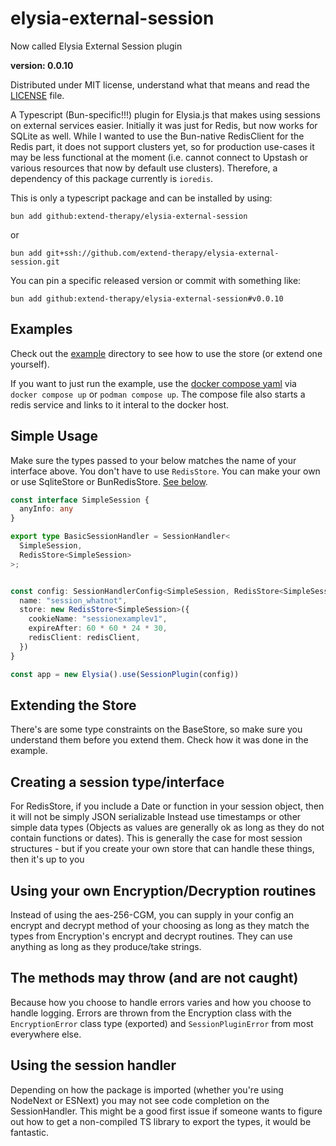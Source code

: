 # elysia-external-session

Now called Elysia External Session plugin

**version: 0.0.10**

Distributed under MIT license, understand what that means and read the [LICENSE](/LICENSE) file.

A Typescript (Bun-specific!!!) plugin for Elysia.js that makes using sessions on external services easier. Initially it was just for Redis, but now works for SQLite as well. While I wanted to use the Bun-native RedisClient for the Redis part, it does not support clusters yet, so for production use-cases it may be less functional at the moment (i.e. cannot connect to Upstash or various resources that now by default use clusters). Therefore, a dependency of this package currently is `ioredis`.

This is only a typescript package and can be installed by using:

`bun add github:extend-therapy/elysia-external-session`

or 

`bun add git+ssh://github.com/extend-therapy/elysia-external-session.git`

You can pin a specific released version or commit with something like:

`bun add github:extend-therapy/elysia-external-session#v0.0.10`

## Examples
Check out the [example](/example) directory to see how to use the store (or extend one yourself).

If you want to just run the example, use the [docker compose yaml](/docker-compose.yml) via `docker compose up` or `podman compose up`. The compose file also starts a redis service and links to it interal to the docker host.

## Simple Usage
Make sure the types passed to your  below matches the name of your interface above. You don't have to use `RedisStore`. You can make your own or use SqliteStore or BunRedisStore. [See below](#extending-the-store-and-session). 

```ts
const interface SimpleSession {
  anyInfo: any
}

export type BasicSessionHandler = SessionHandler<
  SimpleSession,
  RedisStore<SimpleSession>
>;


const config: SessionHandlerConfig<SimpleSession, RedisStore<SimpleSession>> = {
  name: "session_whatnot",
  store: new RedisStore<SimpleSession>({
    cookieName: "sessionexamplev1",
    expireAfter: 60 * 60 * 24 * 30,
    redisClient: redisClient,
  })
}

const app = new Elysia().use(SessionPlugin(config))

```


## Extending the Store

There's are some type constraints on the BaseStore, so make sure you understand them before you extend them. Check how it was done in the example.

## Creating a session type/interface

For RedisStore, if you include a Date or function in your session object, then it will not be simply JSON serializable
Instead use timestamps or other simple data types (Objects as values are generally ok as long as they do not contain functions or dates). This is generally the case for most session structures - but if you create your own store that can handle these things, then it's up to you

## Using your own Encryption/Decryption routines

Instead of using the aes-256-CGM, you can supply in your config an encrypt and decrypt method of your choosing as long as they match the types from Encryption's encrypt and decrypt routines. They can use anything as long as they produce/take strings.


## The methods may throw (and are not caught)

Because how you choose to handle errors varies and how you choose to handle logging. Errors are thrown from the Encryption class with the `EncryptionError` class type (exported) and `SessionPluginError` from most everywhere else.


## Using the session handler

Depending on how the package is imported (whether you're using NodeNext or ESNext) you may not see code completion on the SessionHandler. This might be a good first issue if someone wants to figure out how to get a non-compiled TS library to export the types, it would be fantastic.